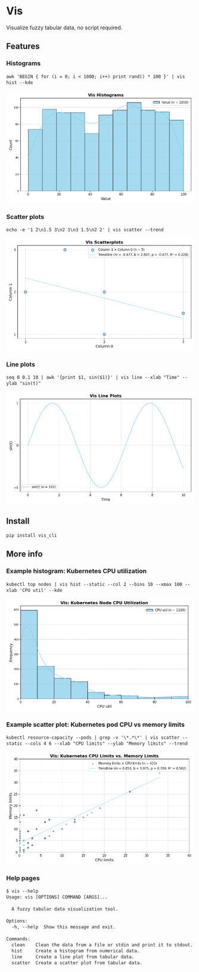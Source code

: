 # Vis

Visualize fuzzy tabular data, no script required.

## Features

### Histograms

```shell
awk 'BEGIN { for (i = 0; i < 1000; i++) print rand() * 100 }' | vis hist --kde
```

<p align="center"><img src="https://raw.githubusercontent.com/hcgatewood/vis/main/assets/vis_hist.png" alt="Vis histograms" width="550"/></p>

### Scatter plots

```shell
echo -e '1 2\n1.5 3\n2 1\n3 1.5\n2 2' | vis scatter --trend
```

<p align="center"><img src="https://raw.githubusercontent.com/hcgatewood/vis/main/assets/vis_scatter.png" alt="Vis scatter plots" width="550"/></p>

### Line plots

```shell
seq 0 0.1 10 | awk '{print $1, sin($1)}' | vis line --xlab "Time" --ylab "sin(t)"
```

<p align="center"><img src="https://raw.githubusercontent.com/hcgatewood/vis/main/assets/vis_line.png" alt="Vis line plots" width="550"/></p>

## Install

```bash
pip install vis_cli
```

## More info

### Example histogram: Kubernetes CPU utilization

```shell
kubectl top nodes | vis hist --static --col 2 --bins 10 --xmax 100 --xlab 'CPU util' --kde
```

<p align="center"><img src="https://raw.githubusercontent.com/hcgatewood/vis/main/assets/k8s_hist.png" alt="Vis histogram Kubernetes CPU utilization" width="550"/></p>

### Example scatter plot: Kubernetes pod CPU vs memory limits

```shell
kubectl resource-capacity --pods | grep -v '\*.*\*' | vis scatter --static --cols 4 6 --xlab "CPU limits" --ylab "Memory limits" --trend
```

<p align="center"><img src="https://raw.githubusercontent.com/hcgatewood/vis/main/assets/k8s_scatter.png" alt="Vis scatter plot Kubernetes pod CPU vs memory limits" width="550"/></p>

### Help pages

```text
$ vis --help
Usage: vis [OPTIONS] COMMAND [ARGS]...

  A fuzzy tabular data visualization tool.

Options:
  -h, --help  Show this message and exit.

Commands:
  clean    Clean the data from a file or stdin and print it to stdout.
  hist     Create a histogram from numerical data.
  line     Create a line plot from tabular data.
  scatter  Create a scatter plot from tabular data.
```
